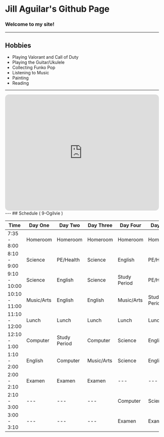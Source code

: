 # **Jill Aguilar's Github Page**
### Welcome to my site!
---
## **Hobbies**
- Playing Valorant and Call of Duty 
- Playing the Guitar/Ukulele
- Collecting Funko Pop
- Listening to Music
- Painting
- Reading

---
<iframe style="border-radius:12px" src="https://open.spotify.com/embed/playlist/5z2sO42p875p7MVNX4OgNq?utm_source=generator" width="100%" height="380" frameBorder="0" allowfullscreen="" allow="autoplay; clipboard-write; encrypted-media; fullscreen; picture-in-picture" loading="lazy"></iframe>
---
## Schedule ( 9-Ogilvie )

| Time | Day One | Day Two | Day Three | Day Four | Day Five |
| ---- | ------ | ------- | --------- | -------- | ------ |
| 7:35 - 8:00 | Homeroom | Homeroom | Homeroom | Homeroom | Homeroom |
| 8:10 - 9:00 | Science | PE/Health | Science | English | PE/Health |
| 9:10 - 10:00 | Science | English | Science | Study Period | PE/Health |
| 10:10 - 11:00 | Music/Arts | English | English | Music/Arts | Study Period |
| 11:10 - 12:00 | Lunch | Lunch | Lunch | Lunch | Lunch |
| 12:10 - 1:00 | Computer | Study Period | Computer | Science | English |
| 1:10 - 2:00 | English | Computer | Music/Arts | Science | English |
| 2:00 - 2:10 | Examen | Examen | Examen | --- | --- |
| 2:10 - 3:00 | --- | --- | --- | Computer | Science |
| 3:00 - 3:10 | --- | --- | --- | Examen | Examen |
